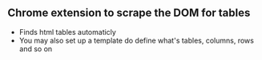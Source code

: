 ## Chrome extension to scrape the DOM for tables
* Finds html tables automaticly
* You may also set up a template do define what's tables, columns, rows and so on
